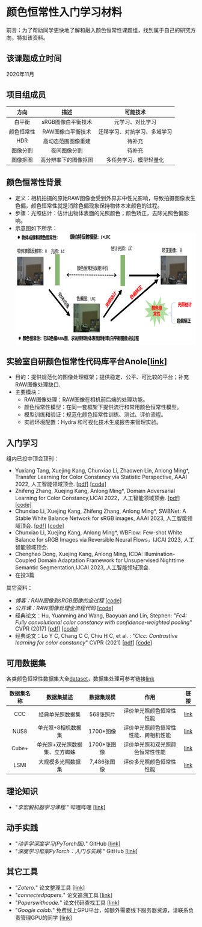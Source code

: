 颜色恒常性入门学习材料
===============================
前言：为了帮助同学更快地了解和融入颜色恒常性课题组，找到属于自己的研究方向，特拟该资料。

## 该课题成立时间
2020年11月

## 项目组成员

| 方向       | 描述     | 可能技术  |
| :-----------: | :--------: | :--------: |
| 白平衡    |   sRGB图像白平衡技术    |   元学习、对比学习         |
| 颜色恒常性    |    RAW图像白平衡技术   |   迁移学习、对抗学习、多域学习        |
| HDR    |    高动态范围图像重建   |   待补充    |
| 图像分割    |    夜间图像分割   |   待补充   |
| 图像抠图    |    高分辨率下的图像抠图   |  多任务学习、模型轻量化  |

## 颜色恒常性背景
+ 定义：相机拍摄的原始RAW图像会受到外界非中性光影响，导致拍摄图像发生色偏，颜色恒常性就是消除色偏现象保持物体本来颜色的过程。
+ 步骤：光照估计：估计出物体表面的光照颜色；颜色矫正，去除光照色偏影响。
+ 示意图如下所示：<img src="https://github.com/ChunxiaoLe/CCC/blob/main/%E9%A2%9C%E8%89%B2%E6%81%92%E5%B8%B8%E6%80%A7%E8%83%8C%E6%99%AF.png" width = "550" height = "300" alt="" align=center />

## 实验室自研颜色恒常性代码库平台Anole[[link]](https://github.com/YuxiangTang/Anole)
+ 目的：提供规范化的图像处理框架；提供稳定、公平、可比较的平台；补充RAW图像处理缺口.
+ 主要模块：
  + RAW图像处理：RAW图像在相机前后端的处理功能。
  + 颜色恒常性模型：在同一套框架下提供流行和常用颜色恒常性模型。
  + 模型训练和验证：规范化颜色恒常性训练、测试、评价流程。
  + 实验环境配置：Hydra 和可视化技术生成报告来管理实验。

## 入门学习
组内已投中顶会顶刊：
+ Yuxiang Tang, Xuejing Kang, Chunxiao Li, Zhaowen Lin, Anlong Ming*, Transfer Learning for Color Constancy via Statistic Perspective, AAAI 2022, 人工智能领域顶会. [[pdf]](https://ojs.aaai.org/index.php/AAAI/article/download/20135/19894)  [[code]](https://github.com/YuxiangTang/TLCC)
+ Zhifeng Zhang, Xuejing Kang, Anlong Ming*, Domain Adversarial Learning for Color Constancy,IJCAI 2022，人工智能领域顶会.  [[pdf]](https://www.ijcai.org/proceedings/2022/0236.pdf)  [[code]](https://github.com/Zhi-Feng-Zhang/DALCC)
+ Chunxiao Li, Xuejing Kang, Zhifeng Zhang, Anlong Ming*, SWBNet: A Stable White Balance Network for sRGB images, AAAI 2023, 人工智能领域顶会. [[pdf]](https://github.com/ChunxiaoLe/SWBNet/blob/master/paper/9786.ChunxiaoLi.pdf) [[code]](https://github.com/ChunxiaoLe/SWBNet)
+ Chunxiao Li, Xuejing Kang, Anlong Ming*, WBFlow: Few-shot White Balance for sRGB Images via Reversible Neural Flows，IJCAI 2023, 人工智能领域顶会.
+ Chenghao Dong, Xuejing Kang, Anlong Ming, ICDA: Illumination-Coupled Domain Adaptation Framework for Unsupervised Nighttime Semantic Segmentation,IJCAI 2023, 人工智能领域顶会.
+ 在投3篇

其它资料：
+ *博客：RAW图像到sRGB图像的全过程*  [[code]](https://ridiqulous.com/process-raw-data-using-matlab-and-dcraw/comment-page-3/#comments)
+ *公开课：RAW图像处理全流程代码* [[code]](https://nbviewer.jupyter.org/github/yourwanghao/CMUComputationalPhotography/blob/master/class2/notebook2.ipynb)
+ 经典论文：Hu, Yuanming and Wang, Baoyuan and Lin, Stephen: "*Fc4: Fully convolutional color constancy with confidence-weighted pooling*" CVPR (2017) [[pdf]](https://openaccess.thecvf.com/content_cvpr_2017/papers/Hu_FC4_Fully_Convolutional_CVPR_2017_paper.pdf) [[code]](https://github.com/yuanming-hu/fc4)
+ 经典论文：Lo Y C, Chang C C, Chiu H C, et al. : "*Clcc: Contrastive learning for color constancy*" CVPR (2021) [[pdf]](https://openaccess.thecvf.com/content/CVPR2021/papers/Lo_CLCC_Contrastive_Learning_for_Color_Constancy_CVPR_2021_paper.pdf) [[code]](https://openaccess.thecvf.com/content/CVPR2021/papers/Lo_CLCC_Contrastive_Learning_for_Color_Constancy_CVPR_2021_paper.pdf)



可用数据集
--------------
各类颜色恒常性数据集大全[dataset](http://colorconstancy.com/evaluation/datasets/index.html)，数据集处理可参考链接[link](https://github.com/ChunxiaoLe/CCC/blob/main/color_constancy_data_process_all.py)

| 数据集名称  | 数据集描述  | 数据集规模    |   作用   | 链接|
| :-----------: | :--------: | :--------: | :--------: | :--------: |
| CCC | 经典单光照数据集 | 568张照片 | 评价单光照颜色恒常性性能 | [link](https://www2.cs.sfu.ca/~colour/data/shi_gehler/) |
| NUS8 | 单光照+8相机数据集| 1700+图像 | 评价单光照颜色恒常性性能、跨相机性能| [link](https://cvil.eecs.yorku.ca/projects/public_html/illuminant/illuminant.html) |
| Cube+ | 单光照+双光照数据集、立方蜘蛛 | 1700+张图像 | 评价单光照和双光照颜色恒常性性能 | [link](https://ipg.fer.hr/ipg/resources/color_constancy) |
| LSMI | 大规模多光照数据集 |7,486张图像 | 评价多光照颜色恒常性性能 | [link](https://github.com/DY112/LSMI-dataset) |

## 理论知识
+ "*李宏毅机器学习课程.*" 哔哩哔哩 [[link]](https://www.bilibili.com/video/BV1JE411g7XF?from=search&seid=16114573361443816126)

## 动手实践
+ "*动手学深度学习(PyTorch版).*" GitHub [[link]](https://tangshusen.me/Dive-into-DL-PyTorch/#/)
+ "*深度学习框架PyTorch：入门与实践.*" GitHub [[link]](https://github.com/chenyuntc/pytorch-book)




## 其它工具
+ "*Zotero.*" 论文整理工具 [[link]](https://www.zotero.org/)
+ "*connectedpapers.*" 论文追溯工具 [[link]](https://www.connectedpapers.com/)
+ "*Paperswithcode.*" 论文代码查找工具 [[link]](https://paperswithcode.com/)
+ "*Google colab.*" 免费线上GPU平台，如额外需要线下服务器资源，请联系负责管理GPU的同学 [[link]](https://colab.research.google.com/notebooks/intro.ipynb)


